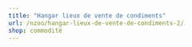 ```yaml
---
title: "Hangar lieux de vente de condiments"
url: /nzoo/hangar-lieux-de-vente-de-condiments-2/
shop: commodité
---
```

